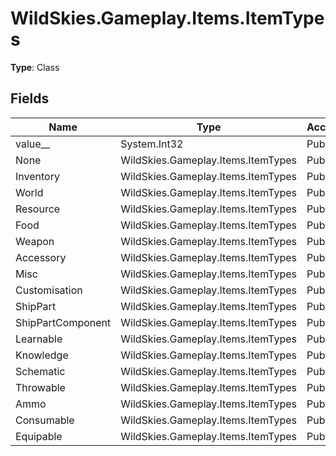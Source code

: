 ﻿# WildSkies.Gameplay.Items.ItemTypes

**Type**: Class

## Fields

| Name | Type | Access |
|------|------|--------|
| value__ | System.Int32 | Public |
| None | WildSkies.Gameplay.Items.ItemTypes | Public |
| Inventory | WildSkies.Gameplay.Items.ItemTypes | Public |
| World | WildSkies.Gameplay.Items.ItemTypes | Public |
| Resource | WildSkies.Gameplay.Items.ItemTypes | Public |
| Food | WildSkies.Gameplay.Items.ItemTypes | Public |
| Weapon | WildSkies.Gameplay.Items.ItemTypes | Public |
| Accessory | WildSkies.Gameplay.Items.ItemTypes | Public |
| Misc | WildSkies.Gameplay.Items.ItemTypes | Public |
| Customisation | WildSkies.Gameplay.Items.ItemTypes | Public |
| ShipPart | WildSkies.Gameplay.Items.ItemTypes | Public |
| ShipPartComponent | WildSkies.Gameplay.Items.ItemTypes | Public |
| Learnable | WildSkies.Gameplay.Items.ItemTypes | Public |
| Knowledge | WildSkies.Gameplay.Items.ItemTypes | Public |
| Schematic | WildSkies.Gameplay.Items.ItemTypes | Public |
| Throwable | WildSkies.Gameplay.Items.ItemTypes | Public |
| Ammo | WildSkies.Gameplay.Items.ItemTypes | Public |
| Consumable | WildSkies.Gameplay.Items.ItemTypes | Public |
| Equipable | WildSkies.Gameplay.Items.ItemTypes | Public |

